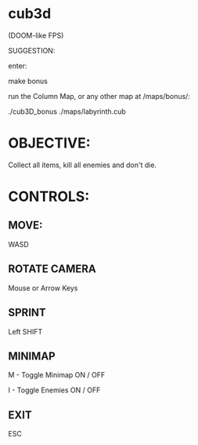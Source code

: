 # cub3d
(DOOM-like FPS)

SUGGESTION:

enter:

make bonus

run the Column Map, or any other map at /maps/bonus/:

./cub3D_bonus ./maps/labyrinth.cub 

# OBJECTIVE:

Collect all items, kill all enemies and don't die.

# CONTROLS:

## MOVE:

WASD

## ROTATE CAMERA

Mouse or Arrow Keys

## SPRINT

Left SHIFT

## MINIMAP

M - Toggle Minimap ON / OFF

I - Toggle Enemies ON / OFF

## EXIT

ESC

